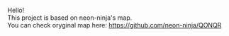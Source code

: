 Hello!<br>
This project is based on neon-ninja's map. <br>
You can check oryginal map here: https://github.com/neon-ninja/QONQR
